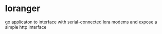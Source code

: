 # loranger
go applicaton to interface with serial-connected lora modems and expose a simple http interface

